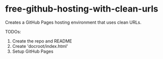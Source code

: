 # free-github-hosting-with-clean-urls
Creates a GitHub Pages hosting environment that uses clean URLs.

TODOs:
1. Create the repo and README
2. Create 'docroot/index.html'
3. Setup GitHub Pages
